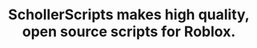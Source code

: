 <div align="center">

  <h1>SchollerScripts makes high quality, open source scripts for Roblox.</h1>

</div>